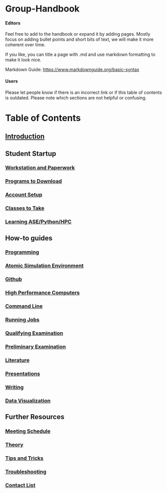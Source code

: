 # Group-Handbook

#### Editors
Feel free to add to the handbook or expand it by adding pages.
Mostly focus on adding bullet points and short bits of text, we will make it more coherent over time.

If you like, you can title a page with .md and use markdown formatting to make it look nice.

Markdown Guide: https://www.markdownguide.org/basic-syntax

#### Users
Please let people know if there is an incorrect link or if this table of contents is outdated. Please note which sections are not helpful or confusing.

# Table of Contents

## [Introduction](https://github.com/kul-group/Group-Handbook/blob/master/Introduction.md#introduction)

## Student Startup

### [Workstation and Paperwork](https://github.com/kul-group/Group-Handbook/blob/master/Workstation%20and%20Paperwork.md#workstation-and-paperwork)

### [Programs to Download](https://github.com/kul-group/Group-Handbook/blob/master/Programs%20to%20Download.md#programs-to-downloadmd)

### [Account Setup](https://github.com/kul-group/Group-Handbook/blob/master/Account%20Setup.md#account-setup)

### [Classes to Take](https://github.com/kul-group/Group-Handbook/blob/master/Classes%20to%20Take%20.md#classes-to-take)

### [Learning ASE/Python/HPC](https://github.com/kul-group/Group-Handbook/blob/master/Learning%20ASE-Python-HPC.md#learning-asepythonhpc)

## How-to guides

### [Programming](https://github.com/kul-group/Group-Handbook/blob/master/Programming.md#programming)

### [Atomic Simulation Environment](https://github.com/kul-group/Group-Handbook/blob/master/Atomic%20Simulation%20Environment.md#atomic-simulation-environment)

### [Github](https://github.com/kul-group/Group-Handbook/blob/master/Github.md#github)

### [High Performance Computers](https://github.com/kul-group/Group-Handbook/blob/master/High%20Performance%20Computers.md#high-performance-computers)

### [Command Line](https://github.com/kul-group/Group-Handbook/blob/master/Command%20Line.md#command-line)

### [Running Jobs](https://github.com/kul-group/Group-Handbook/blob/master/Running%20Jobs%20.md#chapter-contents)

### [Qualifying Examination](https://github.com/kul-group/Group-Handbook/blob/master/Qualifying%20Examination.md#qualifying-examination)

### [Preliminary Examination](https://github.com/kul-group/Group-Handbook/blob/master/Preliminary%20Examination.md#preliminary-examination)

### [Literature](https://github.com/kul-group/Group-Handbook/blob/master/Literature.md#literature)

### [Presentations](https://github.com/kul-group/Group-Handbook/blob/master/Presentations.md#presentations)

### [Writing](https://github.com/kul-group/Group-Handbook/blob/master/Writing.md#writing)

### [Data Visualization](https://github.com/kul-group/Group-Handbook/blob/master/Data%20Visualization.md#data-visualization)

## Further Resources

### [Meeting Schedule](https://github.com/kul-group/Group-Handbook/blob/master/Meeting%20Schedule.md#meeting-schedule)

### [Theory](https://github.com/kul-group/Group-Handbook/blob/master/Theory.md#theory)

### [Tips and Tricks](https://github.com/kul-group/Group-Handbook/blob/master/Tips%20and%20Tricks%20.md#tips)

### [Troubleshooting](https://github.com/kul-group/Group-Handbook/blob/master/Troubleshooting.md#troubleshooting)

### [Contact List](https://github.com/kul-group/Group-Handbook/blob/master/Contact%20List.md#contact-list)
